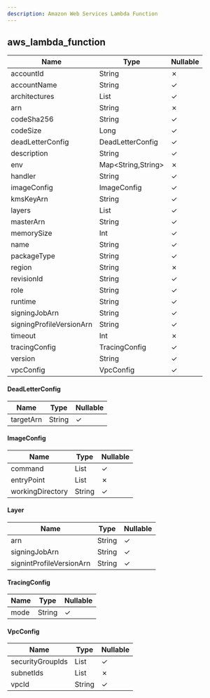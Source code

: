 ```yaml
---
description: Amazon Web Services Lambda Function
---
```

aws_lambda_function
-------------------

| **Name**                 | **Type**           | **Nullable** |
| ------------------------ | ------------------ | ------------ |
| accountId                | String             | &cross;      |
| accountName              | String             | &check;      |
| architectures            | List<String>       | &check;      |
| arn                      | String             | &cross;      |
| codeSha256               | String             | &check;      |
| codeSize                 | Long               | &check;      |
| deadLetterConfig         | DeadLetterConfig   | &check;      |
| description              | String             | &check;      |
| env                      | Map<String,String> | &cross;      |
| handler                  | String             | &check;      |
| imageConfig              | ImageConfig        | &check;      |
| kmsKeyArn                | String             | &check;      |
| layers                   | List<Layer>        | &check;      |
| masterArn                | String             | &check;      |
| memorySize               | Int                | &check;      |
| name                     | String             | &check;      |
| packageType              | String             | &check;      |
| region                   | String             | &cross;      |
| revisionId               | String             | &check;      |
| role                     | String             | &check;      |
| runtime                  | String             | &check;      |
| signingJobArn            | String             | &check;      |
| signingProfileVersionArn | String             | &check;      |
| timeout                  | Int                | &cross;      |
| tracingConfig            | TracingConfig      | &check;      |
| version                  | String             | &check;      |
| vpcConfig                | VpcConfig          | &check;      |

#### DeadLetterConfig
| **Name**  | **Type** | **Nullable** |
| --------- | -------- | ------------ |
| targetArn | String   | &check;      |

#### ImageConfig
| **Name**         | **Type**     | **Nullable** |
| ---------------- | ------------ | ------------ |
| command          | List<String> | &check;      |
| entryPoint       | List<String> | &cross;      |
| workingDirectory | String       | &check;      |

#### Layer
| **Name**                 | **Type** | **Nullable** |
| ------------------------ | -------- | ------------ |
| arn                      | String   | &check;      |
| signingJobArn            | String   | &check;      |
| signintProfileVersionArn | String   | &check;      |

#### TracingConfig
| **Name** | **Type** | **Nullable** |
| -------- | -------- | ------------ |
| mode     | String   | &check;      |

#### VpcConfig
| **Name**         | **Type**     | **Nullable** |
| ---------------- | ------------ | ------------ |
| securityGroupIds | List<String> | &check;      |
| subnetIds        | List<String> | &cross;      |
| vpcId            | String       | &check;      |
